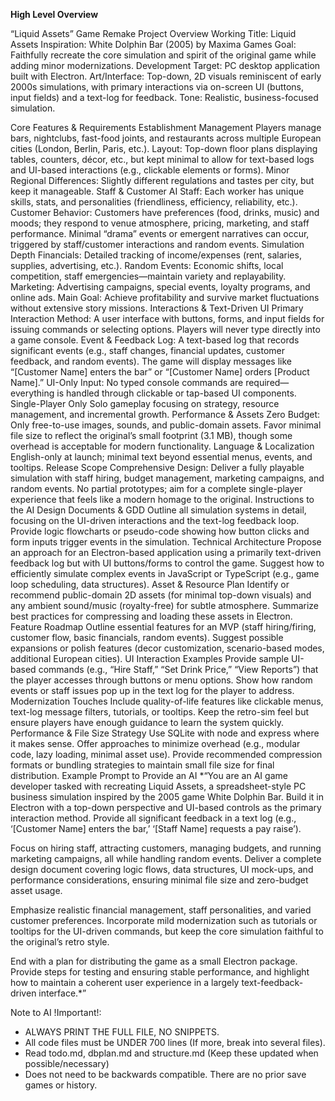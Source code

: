 **High Level Overview**

“Liquid Assets” Game Remake
Project Overview
Working Title: Liquid Assets
Inspiration: White Dolphin Bar (2005) by Maxima Games
Goal: Faithfully recreate the core simulation and spirit of the original game while adding minor modernizations.
Development Target: PC desktop application built with Electron.
Art/Interface: Top-down, 2D visuals reminiscent of early 2000s simulations, with primary interactions via on-screen UI (buttons, input fields) and a text-log for feedback.
Tone: Realistic, business-focused simulation.

Core Features & Requirements
Establishment Management
Players manage bars, nightclubs, fast-food joints, and restaurants across multiple European cities (London, Berlin, Paris, etc.).
Layout: Top-down floor plans displaying tables, counters, décor, etc., but kept minimal to allow for text-based logs and UI-based interactions (e.g., clickable elements or forms).
Minor Regional Differences: Slightly different regulations and tastes per city, but keep it manageable.
Staff & Customer AI
Staff: Each worker has unique skills, stats, and personalities (friendliness, efficiency, reliability, etc.).
Customer Behavior: Customers have preferences (food, drinks, music) and moods; they respond to venue atmosphere, pricing, marketing, and staff performance.
Minimal “drama” events or emergent narratives can occur, triggered by staff/customer interactions and random events.
Simulation Depth
Financials: Detailed tracking of income/expenses (rent, salaries, supplies, advertising, etc.).
Random Events: Economic shifts, local competition, staff emergencies—maintain variety and replayability.
Marketing: Advertising campaigns, special events, loyalty programs, and online ads.
Main Goal: Achieve profitability and survive market fluctuations without extensive story missions.
Interactions & Text-Driven UI
Primary Interaction Method: A user interface with buttons, forms, and input fields for issuing commands or selecting options. Players will never type directly into a game console.
Event & Feedback Log: A text-based log that records significant events (e.g., staff changes, financial updates, customer feedback, and random events). The game will display messages like “[Customer Name] enters the bar” or “[Customer Name] orders [Product Name].”
UI-Only Input: No typed console commands are required—everything is handled through clickable or tap-based UI components.
Single-Player Only
Solo gameplay focusing on strategy, resource management, and incremental growth.
Performance & Assets
Zero Budget: Only free-to-use images, sounds, and public-domain assets.
Favor minimal file size to reflect the original’s small footprint (3.1 MB), though some overhead is acceptable for modern functionality.
Language & Localization
English-only at launch; minimal text beyond essential menus, events, and tooltips.
Release Scope
Comprehensive Design: Deliver a fully playable simulation with staff hiring, budget management, marketing campaigns, and random events.
No partial prototypes; aim for a complete single-player experience that feels like a modern homage to the original.
Instructions to the AI
Design Documents & GDD
Outline all simulation systems in detail, focusing on the UI-driven interactions and the text-log feedback loop.
Provide logic flowcharts or pseudo-code showing how button clicks and form inputs trigger events in the simulation.
Technical Architecture
Propose an approach for an Electron-based application using a primarily text-driven feedback log but with UI buttons/forms to control the game.
Suggest how to efficiently simulate complex events in JavaScript or TypeScript (e.g., game loop scheduling, data structures).
Asset & Resource Plan
Identify or recommend public-domain 2D assets (for minimal top-down visuals) and any ambient sound/music (royalty-free) for subtle atmosphere.
Summarize best practices for compressing and loading these assets in Electron.
Feature Roadmap
Outline essential features for an MVP (staff hiring/firing, customer flow, basic financials, random events).
Suggest possible expansions or polish features (decor customization, scenario-based modes, additional European cities).
UI Interaction Examples
Provide sample UI-based commands (e.g., “Hire Staff,” “Set Drink Price,” “View Reports”) that the player accesses through buttons or menu options.
Show how random events or staff issues pop up in the text log for the player to address.
Modernization Touches
Include quality-of-life features like clickable menus, text-log message filters, tutorials, or tooltips.
Keep the retro-sim feel but ensure players have enough guidance to learn the system quickly.
Performance & File Size Strategy
Use SQLite with node and express where it makes sense.
Offer approaches to minimize overhead (e.g., modular code, lazy loading, minimal asset use).
Provide recommended compression formats or bundling strategies to maintain small file size for final distribution.
Example Prompt to Provide an AI
*“You are an AI game developer tasked with recreating Liquid Assets, a spreadsheet-style PC business simulation inspired by the 2005 game White Dolphin Bar. Build it in Electron with a top-down perspective and UI-based controls as the primary interaction method. Provide all significant feedback in a text log (e.g., ‘[Customer Name] enters the bar,’ ‘[Staff Name] requests a pay raise’).

Focus on hiring staff, attracting customers, managing budgets, and running marketing campaigns, all while handling random events. Deliver a complete design document covering logic flows, data structures, UI mock-ups, and performance considerations, ensuring minimal file size and zero-budget asset usage.

Emphasize realistic financial management, staff personalities, and varied customer preferences. Incorporate mild modernization such as tutorials or tooltips for the UI-driven commands, but keep the core simulation faithful to the original’s retro style.

End with a plan for distributing the game as a small Electron package. Provide steps for testing and ensuring stable performance, and highlight how to maintain a coherent user experience in a largely text-feedback-driven interface.*”

Note to AI !Important!:
 - ALWAYS PRINT THE FULL FILE, NO SNIPPETS.
 - All code files must be UNDER 700 lines (If more, break into several files).
 - Read todo.md, dbplan.md and structure.md (Keep these updated when possible/necessary)
 - Does not need to be backwards compatible. There are no prior save games or history.